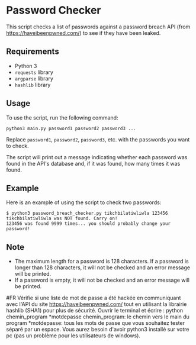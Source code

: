 # Password Checker

This script checks a list of passwords against a password breach API (from https://haveibeenpwned.com/) to see if they have been leaked.

## Requirements
- Python 3
- `requests` library
- `argparse` library
- `hashlib` library

## Usage

To use the script, run the following command:

```
python3 main.py password1 password2 password3 ...
```

Replace `password1`, `password2`, `password3`, etc. with the passwords you want to check.

The script will print out a message indicating whether each password was found in the API's database and, if it was found, how many times it was found.

## Example

Here is an example of using the script to check two passwords:

```
$ python3 password_breach_checker.py tikchbilatiwliwla 123456
tikchbilatiwliwla was NOT found. Carry on!
123456 was found 9999 times... you should probably change your password!
```

## Note
- The maximum length for a password is 128 characters. If a password is longer than 128 characters, it will not be checked and an error message will be printed.
- If a password is empty, it will not be checked and an error message will be printed.

#FR
Vérifie si une liste de mot de passe a été hackée en communiquant avec l'API du site https://haveibeenpwned.com/ tout en utilisant la librairie hashlib (SHA1) pour plus de sécurité.
Ouvrir le terminal et écrire : python chemin_program *motdepasse
chemin_program: le chemin vers le main du program
*motdepasse: tous les mots de passe que vous souhaitez tester séparé par un espace.
Vous aurez besoin d'avoir python3 installé sur votre pc (pas un problème pour les utilisateurs de windows).

